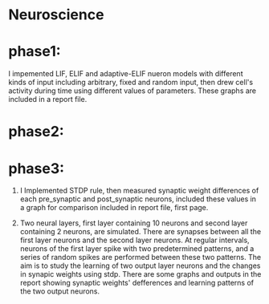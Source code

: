# Neuroscience

# phase1:
I impemented LIF, ELIF and adaptive-ELIF nueron models with different kinds of input including arbitrary, fixed and random input, then drew cell's activity during time using different values of parameters. These graphs are included in a report file.

# phase2:
# phase3:
1. I Implemented STDP rule, then measured synaptic weight differences of each pre_synaptic and post_synaptic neurons, included these values in a graph for comparison included in report file, first page.

2. Two neural layers, first layer containing 10 neurons and second layer containing 2 neurons, are simulated. There are synapses between all the first layer neurons and the second layer neurons. At regular intervals, neurons of the first layer spike with two predetermined patterns, and a series of random spikes are performed between these two patterns. The aim is to study the learning of two output layer neurons and the changes in synapic weights using stdp. There are some graphs and outputs in the report showing synaptic weights' defferences and learning patterns of the two output neurons.
 
